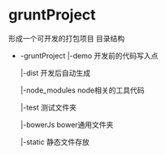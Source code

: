 # gruntProject
形成一个可开发的打包项目
目录结构
- -gruntProject
   |-demo  开发前的代码写入点

   |-dist  开发后自动生成

   |-node_modules node相关的工具代码

   |-test 测试文件夹

   |-bowerJs bower通用文件夹

   |-static 静态文件存放

